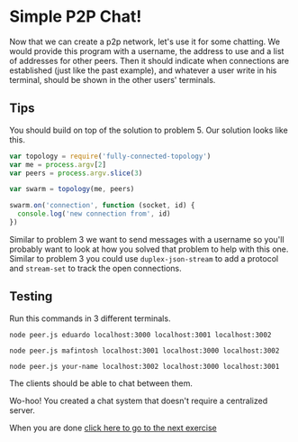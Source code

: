 # Simple P2P Chat!

Now that we can create a p2p network, let's use it for some chatting. We would provide this program with a username,
the address to use and a list of addresses for other peers. Then it should indicate when connections are established
(just like the past example), and whatever a user write in his terminal, should be shown in the other users' terminals.

## Tips

You should build on top of the solution to problem 5. Our solution looks like this.

```js
var topology = require('fully-connected-topology')
var me = process.argv[2]
var peers = process.argv.slice(3)

var swarm = topology(me, peers)

swarm.on('connection', function (socket, id) {
  console.log('new connection from', id)
})
```

Similar to problem 3 we want to send messages with a username so you'll probably want to look at how
you solved that problem to help with this one. Similar to problem 3 you could use `duplex-json-stream`
to add a protocol and `stream-set` to track the open connections.

## Testing

Run this commands in 3 different terminals.

```
node peer.js eduardo localhost:3000 localhost:3001 localhost:3002
```

```
node peer.js mafintosh localhost:3001 localhost:3000 localhost:3002
```

```
node peer.js your-name localhost:3002 localhost:3000 localhost:3001
```

The clients should be able to chat between them.

Wo-hoo! You created a chat system that doesn't require a centralized server.

When you are done [click here to go to the next exercise](07.html)
